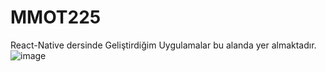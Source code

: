 # MMOT225
React-Native dersinde Geliştirdiğim Uygulamalar bu alanda yer almaktadır. 
![image](https://user-images.githubusercontent.com/63968714/101284345-a54e8f80-37f0-11eb-9623-24eb598620e8.png)
